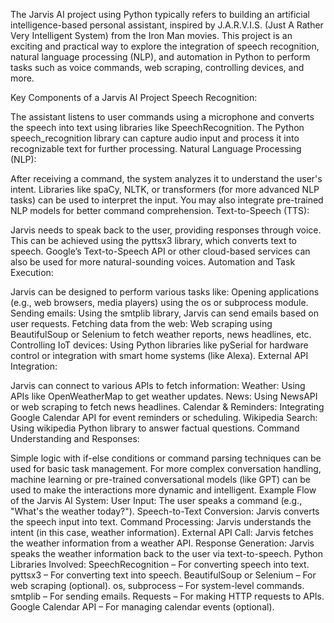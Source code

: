 The Jarvis AI project using Python typically refers to building an artificial intelligence-based personal assistant, inspired by J.A.R.V.I.S. (Just A Rather Very Intelligent System) from the Iron Man movies. This project is an exciting and practical way to explore the integration of speech recognition, natural language processing (NLP), and automation in Python to perform tasks such as voice commands, web scraping, controlling devices, and more.

Key Components of a Jarvis AI Project
Speech Recognition:

The assistant listens to user commands using a microphone and converts the speech into text using libraries like SpeechRecognition.
The Python speech_recognition library can capture audio input and process it into recognizable text for further processing.
Natural Language Processing (NLP):

After receiving a command, the system analyzes it to understand the user's intent. Libraries like spaCy, NLTK, or transformers (for more advanced NLP tasks) can be used to interpret the input.
You may also integrate pre-trained NLP models for better command comprehension.
Text-to-Speech (TTS):

Jarvis needs to speak back to the user, providing responses through voice. This can be achieved using the pyttsx3 library, which converts text to speech.
Google’s Text-to-Speech API or other cloud-based services can also be used for more natural-sounding voices.
Automation and Task Execution:

Jarvis can be designed to perform various tasks like:
Opening applications (e.g., web browsers, media players) using the os or subprocess module.
Sending emails: Using the smtplib library, Jarvis can send emails based on user requests.
Fetching data from the web: Web scraping using BeautifulSoup or Selenium to fetch weather reports, news headlines, etc.
Controlling IoT devices: Using Python libraries like pySerial for hardware control or integration with smart home systems (like Alexa).
External API Integration:

Jarvis can connect to various APIs to fetch information:
Weather: Using APIs like OpenWeatherMap to get weather updates.
News: Using NewsAPI or web scraping to fetch news headlines.
Calendar & Reminders: Integrating Google Calendar API for event reminders or scheduling.
Wikipedia Search: Using wikipedia Python library to answer factual questions.
Command Understanding and Responses:

Simple logic with if-else conditions or command parsing techniques can be used for basic task management.
For more complex conversation handling, machine learning or pre-trained conversational models (like GPT) can be used to make the interactions more dynamic and intelligent.
Example Flow of the Jarvis AI System:
User Input: The user speaks a command (e.g., "What's the weather today?").
Speech-to-Text Conversion: Jarvis converts the speech input into text.
Command Processing: Jarvis understands the intent (in this case, weather information).
External API Call: Jarvis fetches the weather information from a weather API.
Response Generation: Jarvis speaks the weather information back to the user via text-to-speech.
Python Libraries Involved:
SpeechRecognition – For converting speech into text.
pyttsx3 – For converting text into speech.
BeautifulSoup or Selenium – For web scraping (optional).
os, subprocess – For system-level commands.
smtplib – For sending emails.
Requests – For making HTTP requests to APIs.
Google Calendar API – For managing calendar events (optional).
